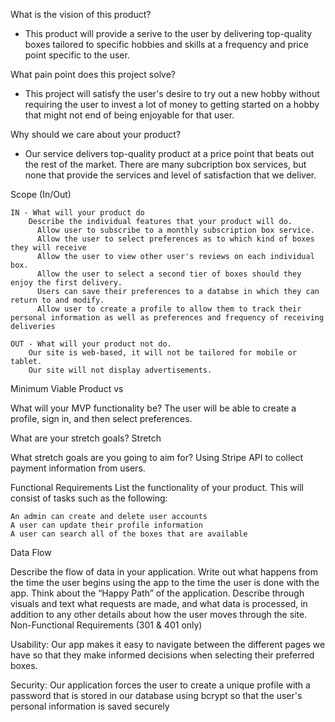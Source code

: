 What is the vision of this product?
- This product will provide a serive to the user by delivering top-quality boxes tailored to specific hobbies and skills at a frequency and price point specific to the user. 

What pain point does this project solve?
- This project will satisfy the user's desire to try out a new hobby without requiring the user to invest a lot of money to getting started on a hobby that might not end of being enjoyable for that user. 

Why should we care about your product?
- Our service delivers top-quality product at a price point that beats out the rest of the market.  There are many subcription box services, but none that provide the services and level of satisfaction that we deliver. 


Scope (In/Out)

    IN - What will your product do
        Describe the individual features that your product will do.
          Allow user to subscribe to a monthly subscription box service. 
          Allow the user to select preferences as to which kind of boxes they will receive
          Allow the user to view other user's reviews on each individual box.  
          Allow the user to select a second tier of boxes should they enjoy the first delivery.
          Users can save their preferences to a databse in which they can return to and modify. 
          Allow user to create a profile to allow them to track their personal information as well as preferences and frequency of receiving deliveries

    OUT - What will your product not do.
        Our site is web-based, it will not be tailored for mobile or tablet. 
        Our site will not display advertisements. 

Minimum Viable Product vs

What will your MVP functionality be?
The user will be able to create a profile, sign in, and then select preferences.  

What are your stretch goals?
Stretch


What stretch goals are you going to aim for?
Using Stripe API to collect payment information from users.  

Functional Requirements
List the functionality of your product. This will consist of tasks such as the following:

    An admin can create and delete user accounts
    A user can update their profile information
    A user can search all of the boxes that are available


Data Flow

Describe the flow of data in your application. Write out what happens from the time the user begins using the app to the time the user is done with the app. Think about the “Happy Path” of the application. Describe through visuals and text what requests are made, and what data is processed, in addition to any other details about how the user moves through the site.
Non-Functional Requirements (301 & 401 only)

Usability:
Our app makes it easy to navigate between the different pages we have so that they make informed decisions when selecting their preferred boxes.

Security:
Our application forces the user to create a unique profile with a password that is stored in our database using bcrypt so that the user's personal information is saved securely